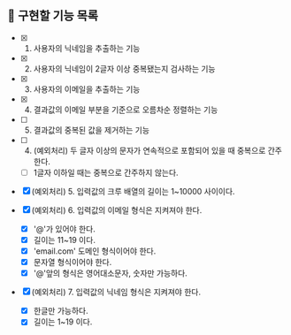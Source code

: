 ## 📌 구현할 기능 목록

- [x] 1. 사용자의 닉네임을 추출하는 기능
- [x] 2. 사용자의 닉네임이 2글자 이상 중복됐는지 검사하는 기능
- [x] 3. 사용자의 이메일을 추출하는 기능
- [x] 4. 결과값의 이메일 부분을 기준으로 오름차순 정렬하는 기능
- [ ] 5. 결과값의 중복된 값을 제거하는 기능
- [ ] 4. (예외처리) 두 글자 이상의 문자가 연속적으로 포함되어 있을 때 중복으로 간주한다.

  - [ ] 1글자 이하일 때는 중복으로 간주하지 않는다.

- [x] (예외처리) 5. 입력값의 크루 배열의 길이는 1~10000 사이이다.
- [x] (예외처리) 6. 입력값의 이메일 형식은 지켜져야 한다.

  - [x] '@'가 있어야 한다.
  - [x] 길이는 11~19 이다.
  - [x] 'email.com' 도메인 형식이어야 한다.
  - [x] 문자열 형식이어야 한다.
  - [x] '@'앞의 형식은 영어대소문자, 숫자만 가능하다.

- [x] (예외처리) 7. 입력값의 닉네임 형식은 지켜져야 한다.

  - [x] 한글만 가능하다.
  - [x] 길이는 1~19 이다.
